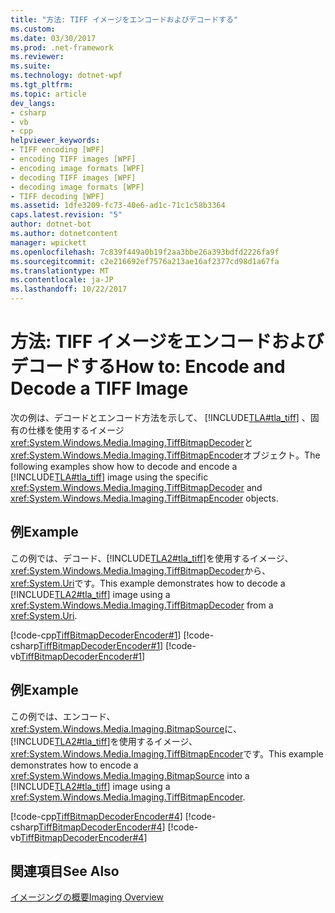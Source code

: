 ```yaml
---
title: "方法: TIFF イメージをエンコードおよびデコードする"
ms.custom: 
ms.date: 03/30/2017
ms.prod: .net-framework
ms.reviewer: 
ms.suite: 
ms.technology: dotnet-wpf
ms.tgt_pltfrm: 
ms.topic: article
dev_langs:
- csharp
- vb
- cpp
helpviewer_keywords:
- TIFF encoding [WPF]
- encoding TIFF images [WPF]
- encoding image formats [WPF]
- decoding TIFF images [WPF]
- decoding image formats [WPF]
- TIFF decoding [WPF]
ms.assetid: 1dfe3209-fc73-40e6-ad1c-71c1c58b3364
caps.latest.revision: "5"
author: dotnet-bot
ms.author: dotnetcontent
manager: wpickett
ms.openlocfilehash: 7c839f449a0b19f2aa3bbe26a393bdfd2226fa9f
ms.sourcegitcommit: c2e216692ef7576a213ae16af2377cd98d1a67fa
ms.translationtype: MT
ms.contentlocale: ja-JP
ms.lasthandoff: 10/22/2017
---
```

# <a name="how-to-encode-and-decode-a-tiff-image"></a><span data-ttu-id="7a863-102">方法: TIFF イメージをエンコードおよびデコードする</span><span class="sxs-lookup"><span data-stu-id="7a863-102">How to: Encode and Decode a TIFF Image</span></span>
<span data-ttu-id="7a863-103">次の例は、デコードとエンコード方法を示して、 [!INCLUDE[TLA#tla_tiff](../../../../includes/tlasharptla-tiff-md.md)] 、固有の仕様を使用するイメージ<xref:System.Windows.Media.Imaging.TiffBitmapDecoder>と<xref:System.Windows.Media.Imaging.TiffBitmapEncoder>オブジェクト。</span><span class="sxs-lookup"><span data-stu-id="7a863-103">The following examples show how to decode and encode a [!INCLUDE[TLA#tla_tiff](../../../../includes/tlasharptla-tiff-md.md)] image using the specific <xref:System.Windows.Media.Imaging.TiffBitmapDecoder> and <xref:System.Windows.Media.Imaging.TiffBitmapEncoder> objects.</span></span>  
  
## <a name="example"></a><span data-ttu-id="7a863-104">例</span><span class="sxs-lookup"><span data-stu-id="7a863-104">Example</span></span>  
 <span data-ttu-id="7a863-105">この例では、デコード、[!INCLUDE[TLA2#tla_tiff](../../../../includes/tla2sharptla-tiff-md.md)]を使用するイメージ、<xref:System.Windows.Media.Imaging.TiffBitmapDecoder>から、<xref:System.Uri>です。</span><span class="sxs-lookup"><span data-stu-id="7a863-105">This example demonstrates how to decode a [!INCLUDE[TLA2#tla_tiff](../../../../includes/tla2sharptla-tiff-md.md)] image using a <xref:System.Windows.Media.Imaging.TiffBitmapDecoder> from a <xref:System.Uri>.</span></span>  
  
 [!code-cpp[TiffBitmapDecoderEncoder#1](../../../../samples/snippets/cpp/VS_Snippets_Wpf/TiffBitmapDecoderEncoder/CPP/TiffEncoderDecoder.cpp#1)]
 [!code-csharp[TiffBitmapDecoderEncoder#1](../../../../samples/snippets/csharp/VS_Snippets_Wpf/TiffBitmapDecoderEncoder/CSharp/TiffEncoderDecoder.cs#1)]
 [!code-vb[TiffBitmapDecoderEncoder#1](../../../../samples/snippets/visualbasic/VS_Snippets_Wpf/TiffBitmapDecoderEncoder/VB/TiffEncoderDecoder.vb#1)]  
  
## <a name="example"></a><span data-ttu-id="7a863-106">例</span><span class="sxs-lookup"><span data-stu-id="7a863-106">Example</span></span>  
 <span data-ttu-id="7a863-107">この例では、エンコード、<xref:System.Windows.Media.Imaging.BitmapSource>に、[!INCLUDE[TLA2#tla_tiff](../../../../includes/tla2sharptla-tiff-md.md)]を使用するイメージ、<xref:System.Windows.Media.Imaging.TiffBitmapEncoder>です。</span><span class="sxs-lookup"><span data-stu-id="7a863-107">This example demonstrates how to encode a <xref:System.Windows.Media.Imaging.BitmapSource> into a [!INCLUDE[TLA2#tla_tiff](../../../../includes/tla2sharptla-tiff-md.md)] image using a <xref:System.Windows.Media.Imaging.TiffBitmapEncoder>.</span></span>  
  
 [!code-cpp[TiffBitmapDecoderEncoder#4](../../../../samples/snippets/cpp/VS_Snippets_Wpf/TiffBitmapDecoderEncoder/CPP/TiffEncoderDecoder.cpp#4)]
 [!code-csharp[TiffBitmapDecoderEncoder#4](../../../../samples/snippets/csharp/VS_Snippets_Wpf/TiffBitmapDecoderEncoder/CSharp/TiffEncoderDecoder.cs#4)]
 [!code-vb[TiffBitmapDecoderEncoder#4](../../../../samples/snippets/visualbasic/VS_Snippets_Wpf/TiffBitmapDecoderEncoder/VB/TiffEncoderDecoder.vb#4)]  
  
## <a name="see-also"></a><span data-ttu-id="7a863-108">関連項目</span><span class="sxs-lookup"><span data-stu-id="7a863-108">See Also</span></span>  
 [<span data-ttu-id="7a863-109">イメージングの概要</span><span class="sxs-lookup"><span data-stu-id="7a863-109">Imaging Overview</span></span>](../../../../docs/framework/wpf/graphics-multimedia/imaging-overview.md)
